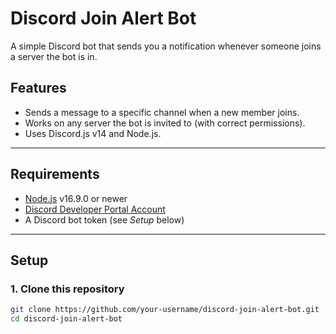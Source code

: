 # Discord Join Alert Bot

A simple Discord bot that sends you a notification whenever someone joins a server the bot is in.

## Features
- Sends a message to a specific channel when a new member joins.
- Works on any server the bot is invited to (with correct permissions).
- Uses Discord.js v14 and Node.js.

---

## Requirements
- [Node.js](https://nodejs.org/) v16.9.0 or newer
- [Discord Developer Portal Account](https://discord.com/developers/applications)
- A Discord bot token (see *Setup* below)

---

## Setup

### 1. Clone this repository
```bash
git clone https://github.com/your-username/discord-join-alert-bot.git
cd discord-join-alert-bot
